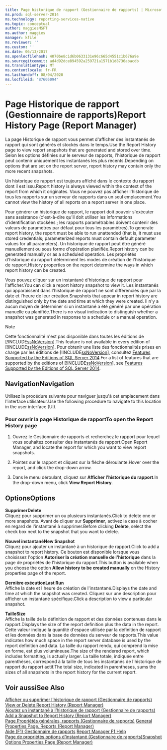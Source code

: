 ```yaml
---
title: Page historique de rapport (Gestionnaire de rapports) | Microsoft Docs
ms.prod: sql-server-2014
ms.technology: reporting-services-native
ms.topic: conceptual
author: maggiesMSFT
ms.author: maggies
manager: kfile
ms.reviewer: ''
ms.custom: ''
ms.date: 06/13/2017
ms.openlocfilehash: 4070be8c1d6b0633131e96c665d4551c1b676a9e
ms.sourcegitcommit: ad4d92dce894592a259721a1571b1d8736abacdb
ms.translationtype: MT
ms.contentlocale: fr-FR
ms.lasthandoff: 08/04/2020
ms.locfileid: "87605094"
---
```

# <a name="report-history-page-report-manager"></a><span data-ttu-id="c800a-102">Page Historique de rapport (Gestionnaire de rapports)</span><span class="sxs-lookup"><span data-stu-id="c800a-102">Report History Page (Report Manager)</span></span>

<span data-ttu-id="c800a-103">La page Historique de rapport vous permet d'afficher des instantanés de rapport qui sont générés et stockés dans le temps.</span><span class="sxs-lookup"><span data-stu-id="c800a-103">Use the Report History page to view report snapshots that are generated and stored over time.</span></span> <span data-ttu-id="c800a-104">Selon les options définies sur le serveur de rapports, l'historique de rapport peut contenir uniquement les instantanés les plus récents.</span><span class="sxs-lookup"><span data-stu-id="c800a-104">Depending on options that are set on the report server, report history may contain only the more recent snapshots.</span></span>  
  

<span data-ttu-id="c800a-105">Un historique de rapport est toujours affiché dans le contexte du rapport dont il est issu.</span><span class="sxs-lookup"><span data-stu-id="c800a-105">Report history is always viewed within the context of the report from which it originates.</span></span> <span data-ttu-id="c800a-106">Vous ne pouvez pas afficher l'historique de tous les rapports sur un serveur de rapports dans un seul emplacement.</span><span class="sxs-lookup"><span data-stu-id="c800a-106">You cannot view the history of all reports on a report server in one place.</span></span>  
  
<span data-ttu-id="c800a-107">Pour générer un historique de rapport, le rapport doit pouvoir s'exécuter sans assistance (c'est-à-dire qu'il doit utiliser les informations d'identification stockées ; les rapports paramétrables doivent contenir des valeurs de paramètres par défaut pour tous les paramètres).</span><span class="sxs-lookup"><span data-stu-id="c800a-107">To generate report history, the report must be able to run unattended (that is, it must use stored credentials; parameterized reports must contain default parameter values for all parameters).</span></span> <span data-ttu-id="c800a-108">Un historique de rapport peut être généré manuellement ou sous forme d'opération planifiée.</span><span class="sxs-lookup"><span data-stu-id="c800a-108">Report history can be generated manually or as a scheduled operation.</span></span> <span data-ttu-id="c800a-109">Les propriétés d'historique du rapport déterminent les modes de création de l'historique de rapport.</span><span class="sxs-lookup"><span data-stu-id="c800a-109">History properties on the report determine the ways in which report history can be created.</span></span>  
  
<span data-ttu-id="c800a-110">Vous pouvez cliquer sur un instantané d'historique de rapport pour l'afficher.</span><span class="sxs-lookup"><span data-stu-id="c800a-110">You can click a report history snapshot to view it.</span></span> <span data-ttu-id="c800a-111">Les instantanés qui apparaissent dans l'historique de rapport ne sont différenciés que par la date et l'heure de leur création.</span><span class="sxs-lookup"><span data-stu-id="c800a-111">Snapshots that appear in report history are distinguished only by the date and time at which they were created.</span></span> <span data-ttu-id="c800a-112">Il n'y a aucun moyen de déterminer si un instantané a été généré par une opération manuelle ou planifiée.</span><span class="sxs-lookup"><span data-stu-id="c800a-112">There is no visual indication to distinguish whether a snapshot was generated in response to a schedule or a manual operation.</span></span>  
  
> [!NOTE]  
>  <span data-ttu-id="c800a-113">Cette fonctionnalité n'est pas disponible dans toutes les éditions de [!INCLUDE[ssNoVersion](../includes/ssnoversion-md.md)].</span><span class="sxs-lookup"><span data-stu-id="c800a-113">This feature is not available in every edition of [!INCLUDE[ssNoVersion](../includes/ssnoversion-md.md)].</span></span> <span data-ttu-id="c800a-114">Pour obtenir une liste des fonctionnalités prises en charge par les éditions de [!INCLUDE[ssNoVersion](../includes/ssnoversion-md.md)], consultez [Features Supported by the Editions of SQL Server 2014](../../2014/getting-started/features-supported-by-the-editions-of-sql-server-2014.md).</span><span class="sxs-lookup"><span data-stu-id="c800a-114">For a list of features that are supported by the editions of [!INCLUDE[ssNoVersion](../includes/ssnoversion-md.md)], see [Features Supported by the Editions of SQL Server 2014](../../2014/getting-started/features-supported-by-the-editions-of-sql-server-2014.md).</span></span>  
  
## <a name="navigation"></a><span data-ttu-id="c800a-115">Navigation</span><span class="sxs-lookup"><span data-stu-id="c800a-115">Navigation</span></span>  
 <span data-ttu-id="c800a-116">Utilisez la procédure suivante pour naviguer jusqu'à cet emplacement dans l'interface utilisateur.</span><span class="sxs-lookup"><span data-stu-id="c800a-116">Use the following procedure to navigate to this location in the user interface (UI).</span></span>  
  
### <a name="to-open-the-report-history-page"></a><span data-ttu-id="c800a-117">Pour ouvrir la page Historique de rapport</span><span class="sxs-lookup"><span data-stu-id="c800a-117">To open the Report History page</span></span>  
  
1.  <span data-ttu-id="c800a-118">Ouvrez le Gestionnaire de rapports et recherchez le rapport pour lequel vous souhaitez consulter des instantanés de rapport.</span><span class="sxs-lookup"><span data-stu-id="c800a-118">Open Report Manager, and locate the report for which you want to view report snapshots.</span></span>  
  
2.  <span data-ttu-id="c800a-119">Pointez sur le rapport et cliquez sur la flèche déroulante.</span><span class="sxs-lookup"><span data-stu-id="c800a-119">Hover over the report, and click the drop-down arrow.</span></span>  
  
3.  <span data-ttu-id="c800a-120">Dans le menu déroulant, cliquez sur **Afficher l’historique du rapport**.</span><span class="sxs-lookup"><span data-stu-id="c800a-120">In the drop-down menu, click **View Report History**.</span></span>  
  
## <a name="options"></a><span data-ttu-id="c800a-121">Options</span><span class="sxs-lookup"><span data-stu-id="c800a-121">Options</span></span>  
 <span data-ttu-id="c800a-122">**Supprimer**</span><span class="sxs-lookup"><span data-stu-id="c800a-122">**Delete**</span></span>  
 <span data-ttu-id="c800a-123">Cliquez pour supprimer un ou plusieurs instantanés.</span><span class="sxs-lookup"><span data-stu-id="c800a-123">Click to delete one or more snapshots.</span></span> <span data-ttu-id="c800a-124">Avant de cliquer sur **Supprimer**, activez la case à cocher en regard de l'instantané à supprimer.</span><span class="sxs-lookup"><span data-stu-id="c800a-124">Before clicking **Delete**, select the check box next to the snapshot that you want to delete.</span></span>  
  
 <span data-ttu-id="c800a-125">**Nouvel instantané**</span><span class="sxs-lookup"><span data-stu-id="c800a-125">**New Snapshot**</span></span>  
 <span data-ttu-id="c800a-126">Cliquez pour ajouter un instantané à un historique de rapport.</span><span class="sxs-lookup"><span data-stu-id="c800a-126">Click to add a snapshot to report history.</span></span> <span data-ttu-id="c800a-127">Ce bouton est disponible lorsque vous choisissez l'option **Autoriser la création manuelle de l'historique** dans la page de propriétés de l'historique du rapport.</span><span class="sxs-lookup"><span data-stu-id="c800a-127">This button is available when you choose the option **Allow history to be created manually** on the History properties page of the report.</span></span>  
  
 <span data-ttu-id="c800a-128">**Dernière exécution**</span><span class="sxs-lookup"><span data-stu-id="c800a-128">**Last Run**</span></span>  
 <span data-ttu-id="c800a-129">Affiche la date et l'heure de création de l'instantané.</span><span class="sxs-lookup"><span data-stu-id="c800a-129">Displays the date and time at which the snapshot was created.</span></span> <span data-ttu-id="c800a-130">Cliquez sur une description pour afficher un instantané spécifique.</span><span class="sxs-lookup"><span data-stu-id="c800a-130">Click a description to view a particular snapshot.</span></span>  
  
 <span data-ttu-id="c800a-131">**Taille**</span><span class="sxs-lookup"><span data-stu-id="c800a-131">**Size**</span></span>  
 <span data-ttu-id="c800a-132">Affiche la taille de la définition de rapport et des données contenues dans le rapport.</span><span class="sxs-lookup"><span data-stu-id="c800a-132">Displays the size of the report definition plus the data in the report.</span></span> <span data-ttu-id="c800a-133">Cette valeur indique la quantité d'espace utilisée par la définition de rapport et les données dans la base de données du serveur de rapports.</span><span class="sxs-lookup"><span data-stu-id="c800a-133">This value indicates how much space in the report server database is used by the report definition and data.</span></span> <span data-ttu-id="c800a-134">La taille du rapport rendu, qui comprend la mise en forme, est plus volumineuse.</span><span class="sxs-lookup"><span data-stu-id="c800a-134">The size of the rendered report, which includes formatting, is actually larger.</span></span> <span data-ttu-id="c800a-135">La taille totale, indiquée entre parenthèses, correspond à la taille de tous les instantanés de l'historique de rapport du rapport actif.</span><span class="sxs-lookup"><span data-stu-id="c800a-135">The total size, indicated in parentheses, sums the sizes of all snapshots in the report history for the current report.</span></span>  
  
## <a name="see-also"></a><span data-ttu-id="c800a-136">Voir aussi</span><span class="sxs-lookup"><span data-stu-id="c800a-136">See Also</span></span>  
 <span data-ttu-id="c800a-137">[Afficher ou supprimer l’historique de rapport &#40;Gestionnaire de rapports&#41;](../../2014/reporting-services/view-or-delete-report-history-report-manager.md) </span><span class="sxs-lookup"><span data-stu-id="c800a-137">[View or Delete Report History &#40;Report Manager&#41;](../../2014/reporting-services/view-or-delete-report-history-report-manager.md) </span></span>  
 <span data-ttu-id="c800a-138">[Ajoutez un instantané à l’historique de rapport &#40;Gestionnaire de rapports&#41;](report-server/add-a-snapshot-to-report-history-report-manager.md) </span><span class="sxs-lookup"><span data-stu-id="c800a-138">[Add a Snapshot to Report History &#40;Report Manager&#41;](report-server/add-a-snapshot-to-report-history-report-manager.md) </span></span>  
 <span data-ttu-id="c800a-139">[Page Propriétés générales, rapports &#40;Gestionnaire de rapports&#41;](../../2014/reporting-services/general-properties-page-reports-report-manager.md) </span><span class="sxs-lookup"><span data-stu-id="c800a-139">[General Properties Page, Reports &#40;Report Manager&#41;](../../2014/reporting-services/general-properties-page-reports-report-manager.md) </span></span>  
 <span data-ttu-id="c800a-140">[Aide (F1) Gestionnaire de rapports](../../2014/reporting-services/report-manager-f1-help.md) </span><span class="sxs-lookup"><span data-stu-id="c800a-140">[Report Manager F1 Help](../../2014/reporting-services/report-manager-f1-help.md) </span></span>  
 [<span data-ttu-id="c800a-141">Page de propriétés options d’instantané &#40;Gestionnaire de rapports&#41;</span><span class="sxs-lookup"><span data-stu-id="c800a-141">Snapshot Options Properties Page &#40;Report Manager&#41;</span></span>](../../2014/reporting-services/snapshot-options-properties-page-report-manager.md)